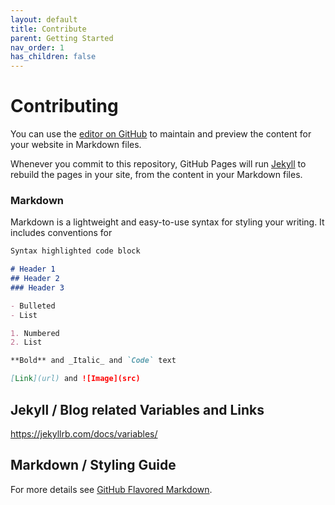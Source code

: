 ```yaml
---
layout: default
title: Contribute
parent: Getting Started
nav_order: 1
has_children: false
---
```


# Contributing
You can use the [editor on GitHub](https://github.com/pmarsceill/test-jtd/edit/master/README.md) to maintain and preview the content for your website in Markdown files.

Whenever you commit to this repository, GitHub Pages will run [Jekyll](https://jekyllrb.com/) to rebuild the pages in your site, from the content in your Markdown files.

### Markdown

Markdown is a lightweight and easy-to-use syntax for styling your writing. It includes conventions for

```markdown
Syntax highlighted code block

# Header 1
## Header 2
### Header 3

- Bulleted
- List

1. Numbered
2. List

**Bold** and _Italic_ and `Code` text

[Link](url) and ![Image](src)
```

## Jekyll / Blog related Variables and Links

https://jekyllrb.com/docs/variables/

## Markdown / Styling Guide

For more details see [GitHub Flavored Markdown](https://guides.github.com/features/mastering-markdown/).